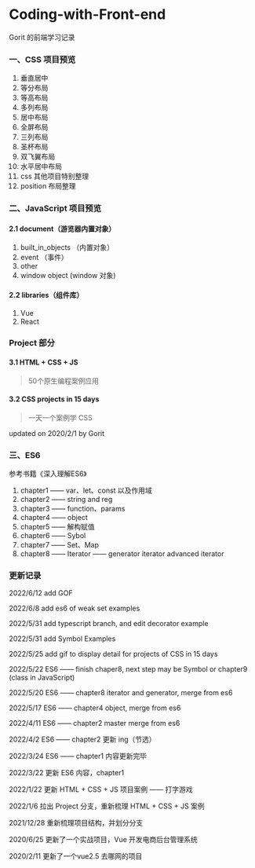 # Coding-with-Front-end
Gorit 的前端学习记录 

### 一、CSS 项目预览  
1. 垂直居中 
2. 等分布局  
3. 等高布局 
4. 多列布局 
5. 居中布局 
6. 全屏布局 
7. 三列布局 
8. 圣杯布局 
9. 双飞翼布局 
10. 水平居中布局 
11. css 其他项目特别整理  
12. position 布局整理

### 二、JavaScript 项目预览  
#### 2.1 document（游览器内置对象）
1. built_in_objects （内置对象） 
2. event （事件）  
3. other  
4. window object (window 对象)  

#### 2.2 libraries（组件库）
1. Vue
2. React

### Project 部分 
#### 3.1 HTML + CSS + JS
> 50个原生编程案例应用

#### 3.2 CSS projects in 15 days
> 一天一个案例学 CSS


updated on 2020/2/1 by Gorit  

### 三、ES6
参考书籍《深入理解ES6》
1. chapter1 —— var、let、const 以及作用域
2. chapter2 —— string and reg
3. chapter3 —— function、params
4. chapter4 —— object  
5. chapter5 —— 解构赋值
6. chapter6 —— Sybol
7. chapter7 —— Set、Map
8. chapter8 —— Iterator —— generator iterator advanced iterator
### 更新记录  
2022/6/12 add GOF

2022/6/8 add es6 of weak set examples

2022/5/31 add typescript branch, and edit decorator example

2022/5/31 add Symbol Examples

2022/5/25 add gif to display detail for projects of CSS in 15 days

2022/5/22 ES6 —— finish chaper8, next step may be Symbol or chapter9 (class in JavaScript)

2022/5/20 ES6 —— chapter8 iterator and generator, merge from es6

2022/5/17 ES6 —— chapter4 object, merge from es6

2022/4/11 ES6 —— chapter2 master merge from es6

2022/4/2 ES6 —— chapter2 更新 ing（节选）

2022/3/24 ES6 —— chapter1 内容更新完毕

2022/3/22 更新 ES6 内容，chapter1

2022/1/22 更新 HTML + CSS + JS 项目案例 —— 打字游戏  

2022/1/6 拉出 Project 分支，重新梳理 HTML + CSS + JS 案例

2021/12/28 重新梳理项目结构，并划分分支

2020/6/25 更新了一个实战项目，Vue 开发电商后台管理系统  

2020/2/11 更新了一个vue2.5 去哪网的项目  